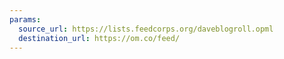 ```yaml
---
params:
  source_url: https://lists.feedcorps.org/daveblogroll.opml
  destination_url: https://om.co/feed/
---
```

